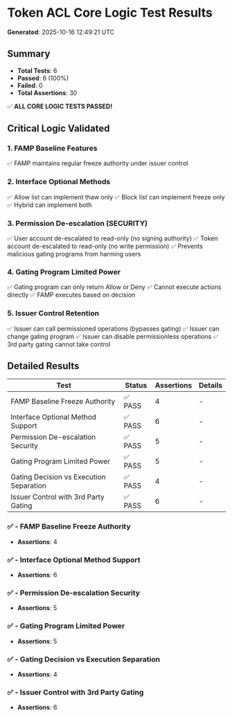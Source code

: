 # Token ACL Core Logic Test Results

**Generated**: 2025-10-16 12:49:21 UTC

## Summary

- **Total Tests**: 6
- **Passed**: 6 (100%)
- **Failed**: 0
- **Total Assertions**: 30

✅ **ALL CORE LOGIC TESTS PASSED!**

## Critical Logic Validated

### 1. FAMP Baseline Features
✅ FAMP maintains regular freeze authority under issuer control

### 2. Interface Optional Methods
✅ Allow list can implement thaw only
✅ Block list can implement freeze only
✅ Hybrid can implement both

### 3. Permission De-escalation (SECURITY)
✅ User account de-escalated to read-only (no signing authority)
✅ Token account de-escalated to read-only (no write permission)
✅ Prevents malicious gating programs from harming users

### 4. Gating Program Limited Power
✅ Gating program can only return Allow or Deny
✅ Cannot execute actions directly
✅ FAMP executes based on decision

### 5. Issuer Control Retention
✅ Issuer can call permissioned operations (bypasses gating)
✅ Issuer can change gating program
✅ Issuer can disable permissionless operations
✅ 3rd party gating cannot take control

## Detailed Results

| Test | Status | Assertions | Details |
|------|--------|------------|----------|
| FAMP Baseline Freeze Authority | ✅ PASS | 4 | - |
| Interface Optional Method Support | ✅ PASS | 6 | - |
| Permission De-escalation Security | ✅ PASS | 5 | - |
| Gating Program Limited Power | ✅ PASS | 5 | - |
| Gating Decision vs Execution Separation | ✅ PASS | 4 | - |
| Issuer Control with 3rd Party Gating | ✅ PASS | 6 | - |

### ✅ - FAMP Baseline Freeze Authority

- **Assertions**: 4

### ✅ - Interface Optional Method Support

- **Assertions**: 6

### ✅ - Permission De-escalation Security

- **Assertions**: 5

### ✅ - Gating Program Limited Power

- **Assertions**: 5

### ✅ - Gating Decision vs Execution Separation

- **Assertions**: 4

### ✅ - Issuer Control with 3rd Party Gating

- **Assertions**: 6

